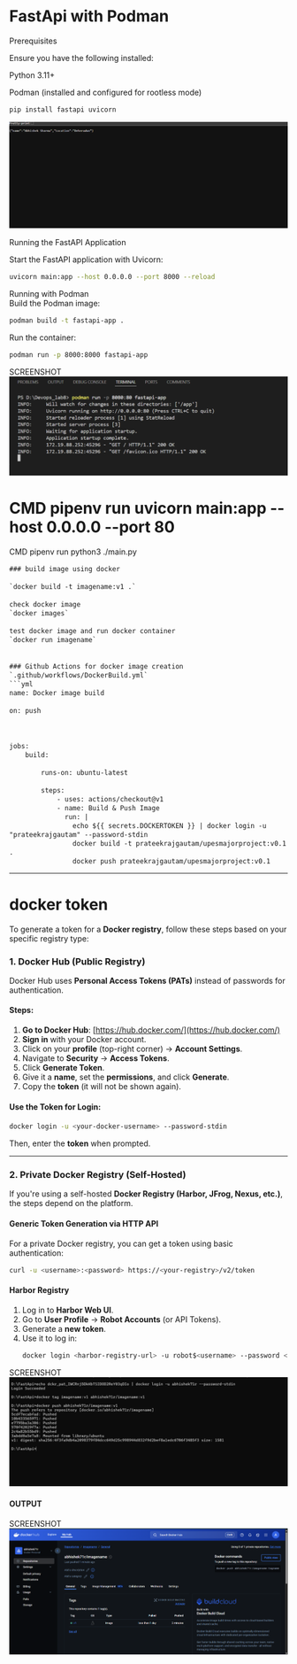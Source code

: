 # FastApi with Podman 

Prerequisites

Ensure you have the following installed:

Python 3.11+

Podman (installed and configured for rootless mode)

```bash
pip install fastapi uvicorn
```

![allcommit](./f1.png)

Running the FastAPI Application <br>

Start the FastAPI application with Uvicorn: <br>
```bash
uvicorn main:app --host 0.0.0.0 --port 8000 --reload
```

Running with Podman<br>
Build the Podman image:<br>
```bash
podman build -t fastapi-app .
```

Run the container:<br>
```bash
podman run -p 8000:8000 fastapi-app
```

SCREENSHOT
![allcommit](./f2.png)


# CMD pipenv run uvicorn main:app --host 0.0.0.0 --port 80
CMD pipenv run python3 ./main.py
```
### build image using docker

`docker build -t imagename:v1 .`

check docker image
`docker images`

test docker image and run docker container
`docker run imagename`


### Github Actions for docker image creation 
`.github/workflows/DockerBuild.yml`
```yml
name: Docker image build

on: push
    


jobs:
    build:

        runs-on: ubuntu-latest

        steps: 
            - uses: actions/checkout@v1
            - name: Build & Push Image
              run: |
                echo ${{ secrets.DOCKERTOKEN }} | docker login -u "prateekrajgautam" --password-stdin
                docker build -t prateekrajgautam/upesmajorproject:v0.1 .
                docker push prateekrajgautam/upesmajorproject:v0.1

```


---
# docker token
To generate a token for a **Docker registry**, follow these steps based on your specific registry type:


### **1. Docker Hub (Public Registry)**
Docker Hub uses **Personal Access Tokens (PATs)** instead of passwords for authentication.

#### **Steps:**
1. **Go to Docker Hub**: [https://hub.docker.com/](https://hub.docker.com/)
2. **Sign in** with your Docker account.
3. Click on your **profile** (top-right corner) → **Account Settings**.
4. Navigate to **Security** → **Access Tokens**.
5. Click **Generate Token**.
6. Give it a **name**, set the **permissions**, and click **Generate**.
7. Copy the **token** (it will not be shown again).

#### **Use the Token for Login:**
```sh
docker login -u <your-docker-username> --password-stdin
```
Then, enter the **token** when prompted.

---

### **2. Private Docker Registry (Self-Hosted)**
If you're using a self-hosted **Docker Registry (Harbor, JFrog, Nexus, etc.)**, the steps depend on the platform.

#### **Generic Token Generation via HTTP API**
For a private Docker registry, you can get a token using basic authentication:

```sh
curl -u <username>:<password> https://<your-registry>/v2/token
```

#### **Harbor Registry**
1. Log in to **Harbor Web UI**.
2. Go to **User Profile** → **Robot Accounts** (or API Tokens).
3. Generate a **new token**.
4. Use it to log in:
   ```sh
   docker login <harbor-registry-url> -u robot$<username> --password <token>
   ```
SCREENSHOT
![allcommit](./f3.png)


#### **OUTPUT**
SCREENSHOT
![allcommit](./f4.png)
